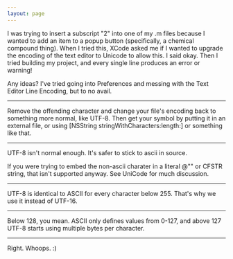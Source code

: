 ```yaml
---
layout: page
---
```



I was trying to insert a subscript "2" into one of my .m files because I wanted to add an item to a popup button (specifically, a chemical compound thing). When I tried this, XCode asked me if I wanted to upgrade the encoding of the text editor to Unicode to allow this. I said okay. Then I tried building my project, and every single line produces an error or warning!

Any ideas? I've tried going into Preferences and messing with the Text Editor Line Encoding, but to no avail.

----
Remove the offending character and change your file's encoding back to something more normal, like UTF-8. Then get your symbol by putting it in an external file, or using     [NSString stringWithCharacters:length:] or something like that.

----
UTF-8 isn't normal enough.  It's safer to stick to ascii in source.

If you were trying to embed the non-ascii charater in a literal @"" or CFSTR string, that isn't supported anyway.  See UniCode for much discussion. 

----
UTF-8 is identical to ASCII for every character below 255.  That's why we use it instead of UTF-16.

----
Below 128, you mean. ASCII only defines values from 0-127, and above 127 UTF-8 starts using multiple bytes per character.

----
Right.  Whoops.  :)

